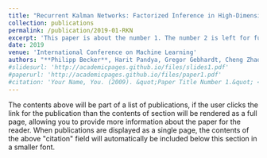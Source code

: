 ```yaml
---
title: "Recurrent Kalman Networks: Factorized Inference in High-Dimensional Deep Feature Spaces"
collection: publications
permalink: /publication/2019-01-RKN
excerpt: 'This paper is about the number 1. The number 2 is left for future work.'
date: 2019
venue: 'International Conference on Machine Learning'
authors: "**Philipp Becker**, Harit Pandya, Gregor Gebhardt, Cheng Zhao, James Taylor, Gerhard Neumann"
#slidesurl: 'http://academicpages.github.io/files/slides1.pdf'
#paperurl: 'http://academicpages.github.io/files/paper1.pdf'
#citation: 'Your Name, You. (2009). &quot;Paper Title Number 1.&quot; <i>Journal 1</i>. 1(1).'
---
```


The contents above will be part of a list of publications, if the user clicks the link for the publication than the contents of section will be rendered as a full page, allowing you to provide more information about the paper for the reader. When publications are displayed as a single page, the contents of the above "citation" field will automatically be included below this section in a smaller font.